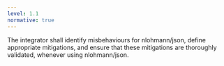 ```yaml
---
level: 1.1
normative: true
---
```


The integrator shall identify misbehaviours for nlohmann/json, define appropriate mitigations, and ensure that these mitigations are thoroughly validated, whenever using nlohmann/json.